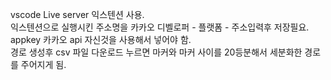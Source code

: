 vscode Live server 익스텐션 사용.  
익스텐션으로 실행시킨 주소명을 카카오 디벨로퍼 - 플랫폼 - 주소입력후 저장필요.  
appkey 카카오 api 자신것을 사용해서 넣어야 함.  
경로 생성후 csv 파일 다운로드 누르면 마커와 마커 사이를 20등분해서 세분화한 경로를 주어지게 됨.  
